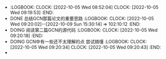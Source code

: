 - :LOGBOOK:
  CLOCK: [2022-10-05 Wed 08:52:04]
  CLOCK: [2022-10-05 Wed 09:19:53]
  :END:
- DONE 总结GCN那篇论文的重要思路
  :LOGBOOK:
  CLOCK: [2022-10-05 Wed 09:20:02]--[2022-10-09 Sun 15:30:14] =>  102:10:12
  :END:
- DOING 阅读第二篇GCN的源代码
  :LOGBOOK:
  CLOCK: [2022-10-05 Wed 09:20:18]
  :END:
- DOING GCN中有一些还不太理解的点  尝试搞懂
  :LOGBOOK:
  CLOCK: [2022-10-05 Wed 09:20:34]
  CLOCK: [2022-10-05 Wed 09:20:43]
  :END:
-